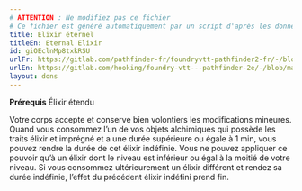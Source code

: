 ```yaml
---
# ATTENTION : Ne modifiez pas ce fichier
# Ce fichier est généré automatiquement par un script d'après les données du module Foundry VTT officiel et de sa traduction
title: Élixir éternel
titleEn: Eternal Elixir
id: giOEclnMp8txkRSU
urlFr: https://gitlab.com/pathfinder-fr/foundryvtt-pathfinder2-fr/-/blob/master/data/feats/giOEclnMp8txkRSU.htm
urlEn: https://gitlab.com/hooking/foundry-vtt---pathfinder-2e/-/blob/master/packs/data/feats.db/eternal-elixir.json
layout: dons
---
```

**Prérequis** Élixir étendu

Votre corps accepte et conserve bien volontiers les modifications mineures. Quand vous consommez l’un de vos objets alchimiques qui possède les traits élixir et imprégné et a une durée supérieure ou égale à 1 min, vous pouvez rendre la durée de cet élixir indéfinie. Vous ne pouvez appliquer ce pouvoir qu’à un élixir dont le niveau est inférieur ou égal à la moitié de votre niveau. Si vous consommez ultérieurement un élixir différent et rendez sa durée indéfinie, l’effet du précédent élixir indéfini prend fin.
